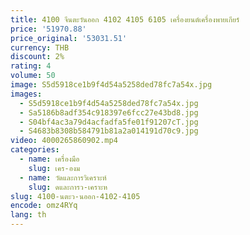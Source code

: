```yaml
---
title: 4100 จีนตะวันออก 4102 4105 6105 เครื่องยนต์เครื่องพายเกียร์
price: '51970.88'
price_original: '53031.51'
currency: THB
discount: 2%
rating: 4
volume: 50
image: S5d5918ce1b9f4d54a5258ded78fc7a54x.jpg
images:
  - S5d5918ce1b9f4d54a5258ded78fc7a54x.jpg
  - Sa5186b8adf354c918397e6fcc27e43bd8.jpg
  - S04bf4ac3a79d4acfadfa5fe01f91207cT.jpg
  - S4683b8308b584791b81a2a014191d70c9.jpg
video: 4000265860902.mp4
categories:
  - name: เครื่องมือ
    slug: เคร-องม
  - name: วัดและการวิเคราะห์
    slug: ดและการว-เคราะห
slug: 4100-นตะว-นออก-4102-4105
encode: omz4RYq
lang: th
---
```

  